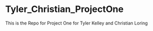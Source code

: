 # Tyler_Christian_ProjectOne
This is the Repo for Project One for Tyler Kelley and Christian Loring
